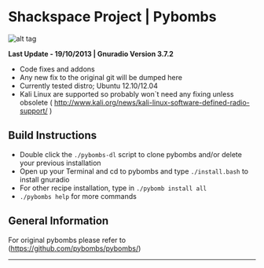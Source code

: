 
# Shackspace Project | Pybombs

![alt tag](http://i.imgur.com/blQndbj.jpg)

**Last Update - 19/10/2013 | Gnuradio Version 3.7.2**

* Code fixes and addons
* Any new fix to the original git will be dumped here
* Currently tested distro; Ubuntu 12.10/12.04
* Kali Linux are supported so probably won`t need any fixing unless obsolete 
  ( http://www.kali.org/news/kali-linux-software-defined-radio-support/ )


## Build Instructions

* Double click the `./pybombs-dl` script to clone pybombs and/or delete your previous installation
* Open up your Terminal and cd to pybombs and type `./install.bash` to install gnuradio
* For other recipe installation, type in `./pybomb install all`
* `./pybombs help` for more commands


## General Information

For original pybombs please refer to (https://github.com/pybombs/pybombs/)


---

